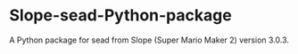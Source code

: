 # Slope-sead-Python-package
A Python package for sead from Slope (Super Mario Maker 2) version 3.0.3.
